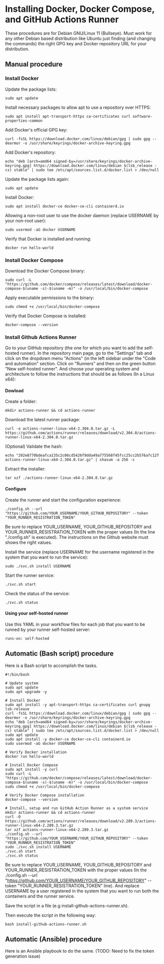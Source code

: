 # Installing Docker, Docker Compose, and GitHub Actions Runner

These procedures are for Debian GNU/Linux 11 (Bullseye). Must work for any other Debian based distribution like Ubuntu just finding (and changing the commands) the right GPG key and Docker repository URL for your distribution.


## Manual procedure


### Install Docker

Update the package lists:

    sudo apt update


Install necessary packages to allow apt to use a repository over HTTPS:

    sudo apt install apt-transport-https ca-certificates curl software-properties-common


Add Docker's official GPG key:

    curl -fsSL https://download.docker.com/linux/debian/gpg | sudo gpg --dearmor -o /usr/share/keyrings/docker-archive-keyring.gpg


Add Docker's repository:

    echo "deb [arch=amd64 signed-by=/usr/share/keyrings/docker-archive-keyring.gpg] https://download.docker.com/linux/debian $(lsb_release -cs) stable" | sudo tee /etc/apt/sources.list.d/docker.list > /dev/null


Update the package lists again:

    sudo apt update


Install Docker:

    sudo apt install docker-ce docker-ce-cli containerd.io


Allowing a non-root user to use the docker daemon (replace USERNAME by your non-root user):

    sudo usermod -aG docker USERNAME


Verify that Docker is installed and running:

    docker run hello-world


### Install Docker Compose

Download the Docker Compose binary:

    sudo curl -L "https://github.com/docker/compose/releases/latest/download/docker-compose-$(uname -s)-$(uname -m)" -o /usr/local/bin/docker-compose


Apply executable permissions to the binary:

    sudo chmod +x /usr/local/bin/docker-compose


Verify that Docker Compose is installed:

    docker-compose --version


### Install Github Actions Runner

Go to your GitHub repository (the one for which you want to add the self-hosted runner). In the repository main page, go to the "Settings" tab and click on the dropdown menu "Actions" (in the left sidebar under the "Code and automation" section. Click on "Runners" and then on the green button "New self-hosted runner". And choose your operating system and architecture to follow the instructions that should be as follows (In a Linux x64):

#### Dowload

Create a folder:

    mkdir actions-runner && cd actions-runner


Download the latest runner package:

    curl -o actions-runner-linux-x64-2.304.0.tar.gz -L https://github.com/actions/runner/releases/download/v2.304.0/actions-runner-linux-x64-2.304.0.tar.gz


(Optional) Validate the hash:

    echo "292e8770bdeafca135c2c06cd5426f9dda49a775568f45fcc25cc2b576afc12f  actions-runner-linux-x64-2.304.0.tar.gz" | shasum -a 256 -c


Extract the installer:

    tar xzf ./actions-runner-linux-x64-2.304.0.tar.gz


#### Configure

Create the runner and start the configuration experience:

    ./config.sh --url "https://github.com/YOUR_USERNAME/YOUR_GITHUB_REPOSITORY" --token "YOUR_RUNNER_RESISTRATION_TOKEN"


Be sure to replace YOUR_USERNAME, YOUR_GITHUB_REPOSITORY and YOUR_RUNNER_RESISTRATION_TOKEN with the proper values (In the line "./config.sh" is executed). The instructions on the Github website must shows the right values.

Install the service (replace USERNAME for the username registered in the system that you want to run the service):

    sudo ./svc.sh install USERNAME


Start the runner service:

    ./svc.sh start


Check the status of the service:

    ./svc.sh status


#### Using your self-hosted runner

Use this YAML in your workflow files for each job that you want to be runned by your runner self-hosted server:

    runs-on: self-hosted



## Automatic (Bash script) procedure

Here is a Bash script to accomplish the tasks.


    #!/bin/bash

    # Update system
    sudo apt update
    sudo apt upgrade -y

    # Install Docker
    sudo apt install -y apt-transport-https ca-certificates curl gnupg lsb-release
    curl -fsSL https://download.docker.com/linux/debian/gpg | sudo gpg --dearmor -o /usr/share/keyrings/docker-archive-keyring.gpg
    echo "deb [arch=amd64 signed-by=/usr/share/keyrings/docker-archive-keyring.gpg] https://download.docker.com/linux/debian $(lsb_release -cs) stable" | sudo tee /etc/apt/sources.list.d/docker.list > /dev/null
    sudo apt update
    sudo apt install -y docker-ce docker-ce-cli containerd.io
    sudo usermod -aG docker USERNAME

    # Verify Docker installation
    docker run hello-world
    
    # Install Docker Compose
    sudo apt install -y curl
    sudo curl -L "https://github.com/docker/compose/releases/latest/download/docker-compose-$(uname -s)-$(uname -m)" -o /usr/local/bin/docker-compose
    sudo chmod +x /usr/local/bin/docker-compose

    # Verify Docker Compose installation
    docker-compose --version

    # Install, setup and run GitHub Action Runner as a system service
    mkdir actions-runner && cd actions-runner
    curl -O https://github.com/actions/runner/releases/download/v2.289.3/actions-runner-linux-x64-2.289.3.tar.gz
    tar xzf actions-runner-linux-x64-2.289.3.tar.gz
    ./config.sh --url "https://github.com/YOUR_USERNAME/YOUR_GITHUB_REPOSITORY" --token "YOUR_RUNNER_RESISTRATION_TOKEN"
    sudo ./svc.sh install USERNAME
    ./svc.sh start
    ./svc.sh status


Be sure to replace YOUR_USERNAME, YOUR_GITHUB_REPOSITORY and YOUR_RUNNER_RESISTRATION_TOKEN with the proper values (In the ./config.sh --url "https://github.com/YOUR_USERNAME/YOUR_GITHUB_REPOSITORY" --token "YOUR_RUNNER_RESISTRATION_TOKEN" line). And replace USERNAME by a user registered in the system that you want to run both the containers and the runner service.

Save the script in a file (e.g install-github-actions-runner.sh).

Then execute the script in the following way:

    bash install-github-actions-runner.sh



## Automatic (Ansible) procedure

Here is an Ansible playbook to do the same. (TODO: Need to fix the token generation issue)
